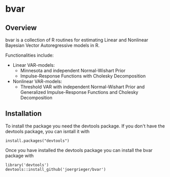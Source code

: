 # bvar

## Overview

bvar is a collection of R routines for estimating Linear and Nonlinear Bayesian Vector Autoregressive models in R.

Functionalities include:

* Linear VAR-models:
    * Minnesota and independent Normal-Wishart Prior
    * Impulse-Response Functions with Cholesky Decomposition
* Nonlinear VAR-models:
    * Threshold VAR with independent Normal-Wishart Prior and Generalized Impulse-Response Functions and Cholesky Decomposition
    
## Installation

To install the package you need the devtools package. If you don't have the devtools package, you can isntall it with

    install.packages("devtools")

Once you have installed the devtools package you can install the bvar package with

    library('devtools')
    devtools::install_github('joergrieger/bvar')
